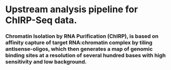 # Upstream analysis pipeline for ChIRP-Seq data.
### Chromatin Isolation by RNA Purification (ChIRP), is based on affinity capture of target RNA:chromatin complex by tiling antisense-oligos, which then generates a map of genomic binding sites at a resolution of several hundred bases with high sensitivity and low background.
